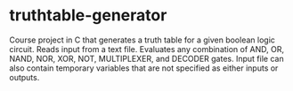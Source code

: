 # truthtable-generator
Course project in C that generates a truth table for a given boolean logic circuit. Reads input from a text file. Evaluates any combination of AND, OR, NAND, NOR, XOR, NOT, MULTIPLEXER, and DECODER gates. Input file can also contain temporary variables that are not specified as either inputs or outputs.
